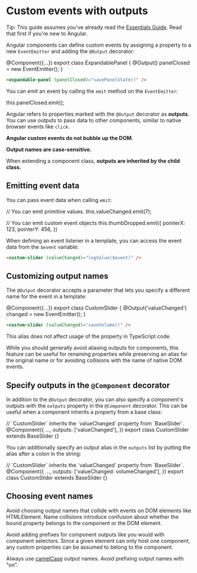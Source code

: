# Custom events with outputs

Tip: This guide assumes you've already read the [Essentials Guide](essentials). Read that first if you're new to Angular.

Angular components can define custom events by assigning a property to a new `EventEmitter` and adding the `@Output` decorator:

<docs-code language="ts" highlight="">
@Component({...})
export class ExpandablePanel {
  @Output() panelClosed = new EventEmitter<void>();
}
</docs-code>

```html
<expandable-panel (panelClosed)="savePanelState()" />
```

You can emit an event by calling the `emit` method on the `EventEmitter`:

<docs-code language="ts" highlight="">
  this.panelClosed.emit();
</docs-code>

Angular refers to properties marked with the `@Output` decorator as **outputs**. You can use outputs to pass data to other components, similar to native browser events like `click`.

**Angular custom events do not bubble up the DOM**.

**Output names are case-sensitive.**

When extending a component class, **outputs are inherited by the child class.**

## Emitting event data

You can pass event data when calling `emit`:

<docs-code language="ts" highlight="">
// You can emit primitive values.
this.valueChanged.emit(7);

// You can emit custom event objects
this.thumbDropped.emit({
  pointerX: 123,
  pointerY: 456,
})
</docs-code>

When defining an event listener in a template, you can access the event data from the `$event` variable:

```html
<custom-slider (valueChanged)="logValue($event)" />
```

## Customizing output names

The `@Output` decorator accepts a parameter that lets you specify a different name for the event in a template:

<docs-code language="ts" highlight="">
@Component({...})
export class CustomSlider {
  @Output('valueChanged') changed = new EventEmitter<number>();
}
</docs-code>

```html
<custom-slider (valueChanged)="saveVolume()" />
```

This alias does not affect usage of the property in TypeScript code.

While you should generally avoid aliasing outputs for components, this feature can be useful for renaming properties while preserving an alias for the original name or for avoiding collisions with the name of native DOM events.

## Specify outputs in the `@Component` decorator

In addition to the `@Output` decorator, you can also specify a component's outputs with the `outputs` property in the `@Component` decorator. This can be useful when a component inherits a property from a base class:

<docs-code language="ts" highlight="">
// `CustomSlider` inherits the `valueChanged` property from `BaseSlider`.
@Component({
  ...,
  outputs: ['valueChanged'],
})
export class CustomSlider extends BaseSlider {}
</docs-code>

You can additionally specify an output alias in the `outputs` list by putting the alias after a colon in the string:

<docs-code language="ts" highlight="">
// `CustomSlider` inherits the `valueChanged` property from `BaseSlider`.
@Component({
  ...,
  outputs: ['valueChanged: volumeChanged'],
})
export class CustomSlider extends BaseSlider {}
</docs-code>

## Choosing event names

Avoid choosing output names that collide with events on DOM elements like HTMLElement. Name collisions introduce confusion about whether the bound property belongs to the component or the DOM element.

Avoid adding prefixes for component outputs like you would with component selectors. Since a given element can only host one component, any custom properties can be assumed to belong to the component.

Always use [camelCase](https://en.wikipedia.org/wiki/Camel_case) output names. Avoid prefixing output names with "on".
